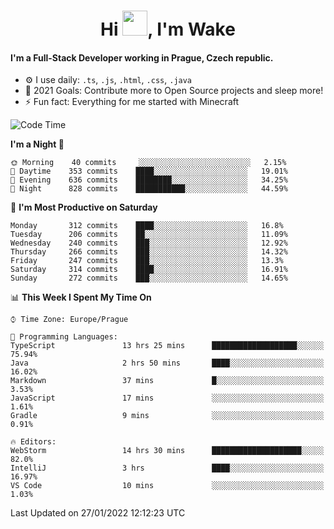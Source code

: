 <h1 align="center">Hi <img src="https://raw.githubusercontent.com/MrWakeCZ/MrWakeCZ/master/Hi.gif" width="40px" />, I'm Wake</h1>

#### I'm a Full-Stack Developer working in Prague, Czech republic.
- ⚙️ I use daily: `.ts`, `.js`, `.html`, `.css`, `.java`
- 🥅 2021 Goals: Contribute more to Open Source projects and sleep more!
- ⚡ Fun fact: Everything for me started with Minecraft

<!--START_SECTION:waka-->
![Code Time](http://img.shields.io/badge/Code%20Time-2%2C094%20hrs%2026%20mins-blue)

**I'm a Night 🦉** 

```text
🌞 Morning    40 commits     ░░░░░░░░░░░░░░░░░░░░░░░░░   2.15% 
🌆 Daytime    353 commits    ████░░░░░░░░░░░░░░░░░░░░░   19.01% 
🌃 Evening    636 commits    ████████░░░░░░░░░░░░░░░░░   34.25% 
🌙 Night      828 commits    ███████████░░░░░░░░░░░░░░   44.59%

```
📅 **I'm Most Productive on Saturday** 

```text
Monday       312 commits    ████░░░░░░░░░░░░░░░░░░░░░   16.8% 
Tuesday      206 commits    ██░░░░░░░░░░░░░░░░░░░░░░░   11.09% 
Wednesday    240 commits    ███░░░░░░░░░░░░░░░░░░░░░░   12.92% 
Thursday     266 commits    ███░░░░░░░░░░░░░░░░░░░░░░   14.32% 
Friday       247 commits    ███░░░░░░░░░░░░░░░░░░░░░░   13.3% 
Saturday     314 commits    ████░░░░░░░░░░░░░░░░░░░░░   16.91% 
Sunday       272 commits    ███░░░░░░░░░░░░░░░░░░░░░░   14.65%

```


📊 **This Week I Spent My Time On** 

```text
⌚︎ Time Zone: Europe/Prague

💬 Programming Languages: 
TypeScript               13 hrs 25 mins      ███████████████████░░░░░░   75.94% 
Java                     2 hrs 50 mins       ████░░░░░░░░░░░░░░░░░░░░░   16.02% 
Markdown                 37 mins             █░░░░░░░░░░░░░░░░░░░░░░░░   3.53% 
JavaScript               17 mins             ░░░░░░░░░░░░░░░░░░░░░░░░░   1.61% 
Gradle                   9 mins              ░░░░░░░░░░░░░░░░░░░░░░░░░   0.91%

🔥 Editors: 
WebStorm                 14 hrs 30 mins      ████████████████████░░░░░   82.0% 
IntelliJ                 3 hrs               ████░░░░░░░░░░░░░░░░░░░░░   16.97% 
VS Code                  10 mins             ░░░░░░░░░░░░░░░░░░░░░░░░░   1.03%

```


 Last Updated on 27/01/2022 12:12:23 UTC
<!--END_SECTION:waka-->

